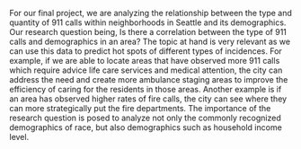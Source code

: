 For our final project, we are analyzing the relationship between the type and quantity of 911 calls within neighborhoods in Seattle and its demographics. Our research question being, Is there a correlation between the type of 911 calls and demographics in an area? The topic at hand is very relevant as we can use this data to predict hot spots of different types of incidences. For example, if we are able to locate areas that have observed more 911 calls which require advice life care services and medical attention, the city can address the need and create more ambulance staging areas to improve the efficiency of caring for the residents in those areas. Another example is if an area has observed higher rates of fire calls, the city can see where they can more strategically put the fire departments. The importance of the research question is posed to analyze not only the commonly recognized demographics of race, but also demographics such as household income level. 
